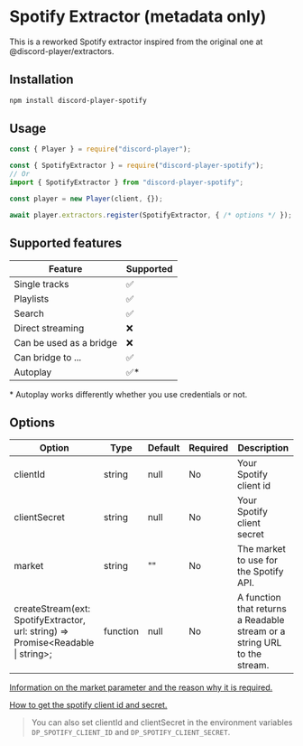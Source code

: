 # Spotify Extractor (metadata only)

This is a reworked Spotify extractor inspired from the original one at @discord-player/extractors.

## Installation

```bash
npm install discord-player-spotify
```

## Usage

```js
const { Player } = require("discord-player");

const { SpotifyExtractor } = require("discord-player-spotify");
// Or
import { SpotifyExtractor } from "discord-player-spotify";

const player = new Player(client, {});

await player.extractors.register(SpotifyExtractor, { /* options */ });
```

## Supported features

| Feature | Supported |
| --- | --- |
| Single tracks | ✅ |
| Playlists | ✅ |
| Search | ✅ |
| Direct streaming | ❌ |
| Can be used as a bridge | ❌ |
| Can bridge to ... | ✅ |
| Autoplay | ✅* |

\* Autoplay works differently whether you use credentials or not.

## Options

| Option | Type | Default | Required | Description |
| --- | --- | --- | --- | --- |
| clientId | string | null | No | Your Spotify client id |
| clientSecret | string | null | No | Your Spotify client secret |
| market | string | "" | No | The market to use for the Spotify API. |
| createStream(ext: SpotifyExtractor, url: string) => Promise<Readable \| string>; | function | null | No | A function that returns a Readable stream or a string URL to the stream. |

[Information on the market parameter and the reason why it is required.](https://developer.spotify.com/documentation/web-api/concepts/track-relinking)

[How to get the spotify client id and secret.](https://developer.spotify.com/documentation/web-api/concepts/apps)

> You can also set clientId and clientSecret in the environment variables `DP_SPOTIFY_CLIENT_ID` and `DP_SPOTIFY_CLIENT_SECRET`.